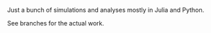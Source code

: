 Just a bunch of simulations and analyses mostly in Julia and Python.

See branches for the actual work.
